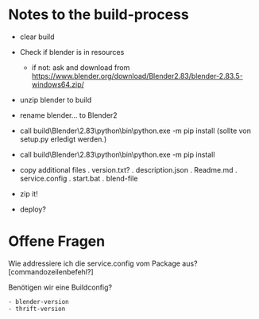 # Notes to the build-process

- clear build

- Check if blender is in resources
	- if not: ask and download from https://www.blender.org/download/Blender2.83/blender-2.83.5-windows64.zip/
	
- unzip blender to build

- rename blender... to Blender2

- call build\Blender\2.83\python\bin\python.exe -m pip install <Thrift> (sollte von setup.py erledigt werden.)

- call build\Blender\2.83\python\bin\python.exe -m pip install <ikservice>

- copy additional files
	. version.txt?
	. description.json
	. Readme.md
	. service.config
	. start.bat
	. blend-file
	
- zip it!

- deploy?
	
# Offene Fragen

Wie addressiere ich die service.config vom Package aus? [commandozeilenbefehl?]

Benötigen wir eine Buildconfig?

	- blender-version
	- thrift-version